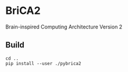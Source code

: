 # BriCA2
Brain-inspired Computing Architecture Version 2

## Build
```
cd ..
pip install --user ./pybrica2
```
